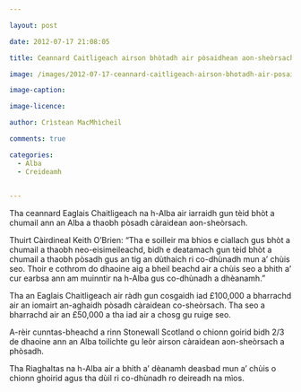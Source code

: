 ```yaml
---

layout: post

date: 2012-07-17 21:08:05

title: Ceannard Caitligeach airson bhòtadh air pòsaidhean aon-sheòrsach

image: /images/2012-07-17-ceannard-caitligeach-airson-bhotadh-air-posaidhean-aon-sheorsach.jpg

image-caption:

image-licence:

author: Crìstean MacMhìcheil

comments: true

categories:
  - Alba
  - Creideamh
  

---
```


Tha ceannard Eaglais Chaitligeach na h-Alba air iarraidh gun tèid bhòt a chumail ann an Alba a thaobh pòsadh càraidean aon-sheòrsach.

<!--more-->

Thuirt Càirdineal Keith O&#8217;Brien: &#8220;Tha e soilleir ma bhios e ciallach gus bhòt a chumail a thaobh neo-eisimeileachd, bidh e deatamach gun tèid bhòt a chumail a thaobh pòsadh gus an tig an dùthaich ri co-dhùnadh mun a&#8217; chùis seo. Thoir e cothrom do dhaoine aig a bheil beachd air a chùis seo a bhith a&#8217; cur earbsa ann am muinntir na h-Alba gus co-dhùnadh a dhèanamh.&#8221;

Tha an Eaglais Chaitligeach air ràdh gun cosgaidh iad £100,000 a bharrachd air an iomairt an-aghaidh pòsadh càraidean co-sheòrsach. Tha seo a bharrachd air an £50,000 a tha iad air a chosg gu ruige seo.

A-rèir cunntas-bheachd a rinn Stonewall Scotland o chionn goirid bidh 2/3 de dhaoine ann an Alba toilichte gu leòr airson càraidean aon-sheòrsach a phòsadh.

Tha Riaghaltas na h-Alba air a bhith a&#8217; dèanamh deasbad mun a&#8217; chùis o chionn ghoirid agus tha dùil ri co-dhùnadh ro deireadh na mìos.
